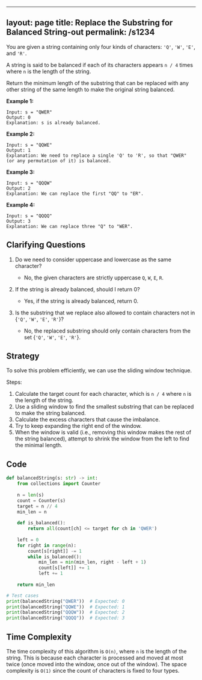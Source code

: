 
---
layout: page
title:  Replace the Substring for Balanced String-out
permalink: /s1234
---

You are given a string containing only four kinds of characters: `'Q'`, `'W'`, `'E'`, and `'R'`.

A string is said to be balanced if each of its characters appears `n / 4` times where `n` is the length of the string.

Return the minimum length of the substring that can be replaced with any other string of the same length to make the original string balanced.

**Example 1:**
```
Input: s = "QWER"
Output: 0
Explanation: s is already balanced.
```

**Example 2:**
```
Input: s = "QQWE"
Output: 1
Explanation: We need to replace a single 'Q' to 'R', so that "QWER" (or any permutation of it) is balanced.
```

**Example 3:**
```
Input: s = "QQQW"
Output: 2
Explanation: We can replace the first "QQ" to "ER". 
```

**Example 4:**
```
Input: s = "QQQQ"
Output: 3
Explanation: We can replace three "Q" to "WER". 
```

## Clarifying Questions

1. Do we need to consider uppercase and lowercase as the same character?
   - No, the given characters are strictly uppercase `Q`, `W`, `E`, `R`.

2. If the string is already balanced, should I return 0?
   - Yes, if the string is already balanced, return 0.

3. Is the substring that we replace also allowed to contain characters not in {`'Q'`, `'W'`, `'E'`, `'R'`}?
   - No, the replaced substring should only contain characters from the set {`'Q'`, `'W'`, `'E'`, `'R'`}.

## Strategy

To solve this problem efficiently, we can use the sliding window technique.

Steps:
1. Calculate the target count for each character, which is `n / 4` where `n` is the length of the string.
2. Use a sliding window to find the smallest substring that can be replaced to make the string balanced.
3. Calculate the excess characters that cause the imbalance.
4. Try to keep expanding the right end of the window.
5. When the window is valid (i.e., removing this window makes the rest of the string balanced), attempt to shrink the window from the left to find the minimal length.

## Code

```python
def balancedString(s: str) -> int:
    from collections import Counter
    
    n = len(s)
    count = Counter(s)
    target = n // 4
    min_len = n
    
    def is_balanced():
        return all(count[ch] <= target for ch in 'QWER')
    
    left = 0
    for right in range(n):
        count[s[right]] -= 1
        while is_balanced():
            min_len = min(min_len, right - left + 1)
            count[s[left]] += 1
            left += 1
    
    return min_len

# Test cases
print(balancedString("QWER"))  # Expected: 0
print(balancedString("QQWE"))  # Expected: 1
print(balancedString("QQQW"))  # Expected: 2
print(balancedString("QQQQ"))  # Expected: 3
```

## Time Complexity

The time complexity of this algorithm is `O(n)`, where `n` is the length of the string. This is because each character is processed and moved at most twice (once moved into the window, once out of the window). The space complexity is `O(1)` since the count of characters is fixed to four types.